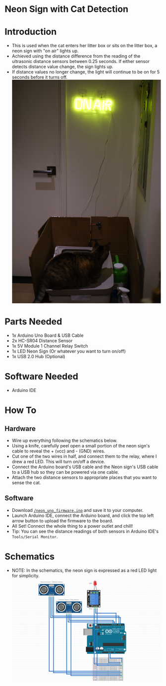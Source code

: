 # Neon Sign with Cat Detection

# Introduction
* This is used when the cat enters her litter box or sits on the litter box, a neon sign with "on air" lights up.
* Achieved using the distance difference from the reading of the ultrasonic distance sensors between 0.25 seconds. If either sensor detects distance value change, the sign lights up.
* If distance values no longer change, the light will continue to be on for 5 seconds before it turns off.
![Cat](https://github.com/wu-hongjun/litterbox_neon/blob/main/img/cat.jpeg)

# Parts Needed
* 1x Arduino Uno Board & USB Cable
* 2x HC-SR04 Distance Sensor
* 1x 5V Module 1 Channel Relay Switch
* 1x LED Neon Sign (Or whatever you want to turn on/off)
* 1x USB 2.0 Hub (Optional)

# Software Needed
* Arduino IDE

# How To
## Hardware
* Wire up everything following the schematics below.
* Using a knife, carefully peel open a small portion of the neon sign's cable to reveal the + (vcc) and - (GND) wires.
* Cut one of the two wires in half, and connect them to the relay, where I drew a red LED. This will turn on/off a device.
* Connect the Arduino board's USB cable and the Neon sign's USB cable to a USB hub so they can be powered via one cable.
* Attach the two distance sensors to appropriate places that you want to sense the cat.
## Software
* Download [`/neon_uno_firmware.ino`](https://github.com/wu-hongjun/litterbox_neon/blob/main/neon_uno_firmware/neon_uno_firmware.ino) and save it to your computer.
* Launch Arduino IDE, connect the Arduino board, and click the top left arrow button to upload the firmware to the board.
* All Set! Connect the whole thing to a power outlet and chill!
* Tip: You can see the distance readings of both sensors in Arduino IDE's `Tools/Serial Monitor`. 

# Schematics
* NOTE: In the schematics, the neon sign is expressed as a red LED light for simplicity.
![Schematics](https://github.com/wu-hongjun/litterbox_neon/blob/main/img/Schematics.png)
